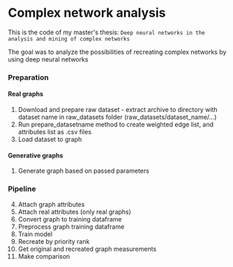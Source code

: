 # Complex network analysis
This is the code of my master's thesis: `Deep neural networks in the analysis and mining of complex networks`

The goal was to analyze the possibilities of recreating complex networks by using deep neural networks

### Preparation
#### Real graphs
1. Download and prepare raw dataset - extract archive to directory with dataset name in raw_datasets folder (raw_datasets/dataset_name/...)
2. Run prepare_datasetname method to create weighted edge list, and attributes list as .csv files
3. Load dataset to graph

#### Generative graphs
1. Generate graph based on passed parameters 

### Pipeline
4. Attach graph attributes
5. Attach real attributes (only real graphs)
6. Convert graph to training dataframe
7. Preprocess graph training dataframe
8. Train model
9. Recreate by priority rank
10. Get original and recreated graph measurements
11. Make comparison
